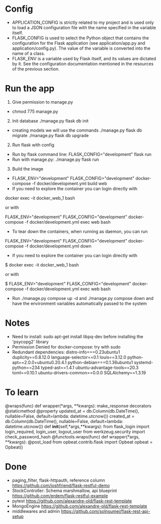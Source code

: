 # Config
- APPLICATION_CONFIG is strictly related to my project and is used only to load a JSON configuration file with the name specified in the variable itself.
- FLASK_CONFIG is used to select the Python object that contains the configuration for the Flask application (see application/app.py and application/config.py). The value of the variable is converted into the name of a class.
- FLASK_ENV is a variable used by Flask itself, and its values are dictated by it. See the configuration documentation mentioned in the resources of the previous section.

# Run the app
1. Give permission to manage.py
- chmod 775 manage.py
2. Init database
./manage.py flask db init
- creating models we will use the commands 
./manage.py flask db migrate
./manage.py flask db upgrade
2. Run flask with config
- Run by flask command line: FLASK_CONFIG="development" flask run
- Run with manage.py: ./manage.py flask run
3. Build the image
- FLASK_ENV="development" FLASK_CONFIG="development" docker-compose -f docker/development.yml build web
- If you need to explore the container you can login directly with

docker exec -it docker_web_1 bash

or with

FLASK_ENV="development" FLASK_CONFIG="development" docker-compose -f docker/development.yml exec web bash

- To tear down the containers, when running as daemon, you can run

FLASK_ENV="development" FLASK_CONFIG="development" docker-compose -f docker/development.yml down

- If you need to explore the container you can login directly with

$ docker exec -it docker_web_1 bash

or with

$ FLASK_ENV="development" FLASK_CONFIG="development" docker-compose -f docker/development.yml exec web bash

- Run ./manage.py compose up -d and ./manage.py compose down and have the environment variables automatically passed to the system

# Notes
- Need to install: sudo apt-get install libpq-dev before installing the 'psycopg2' library
- Permission Denied for docker-compose: try with sudo
- Redundant dependencies:
distro-info===0.23ubuntu1
duplicity==0.8.12.0
language-selector==0.1
louis==3.12.0
python-apt==2.0.0+ubuntu0.20.4.1
python-debian===0.1.36ubuntu1
systemd-python==234
typed-ast==1.4.1
ubuntu-advantage-tools==20.3
toml==0.10.1
ubuntu-drivers-common==0.0.0
SQLAlchemy==1.3.19

# To learn
@wraps(func)
    def wrapper(*args, **kwargs):
make_response
decorators
@staticmethod
@property
updated_at = db.Column(db.DateTime(), nullable=False, default=lambda: datetime.utcnow())
created_at = db.Column(db.DateTime(), nullable=False, default=lambda: datetime.utcnow())
def __init__(self,*args,**kwargs):
from flask_login import login_required, login_user, logout_user
from werkzeug.security import check_password_hash
@functools.wraps(func)
    def wrapper(*args, **kwargs):
@post_load
from opbeat.contrib.flask import Opbeat
opbeat = Opbeat()

# Done
- paging_filter, flask-httpauth, reference column
https://github.com/joshfriend/flask-restful-demo
- StockController: Schema marshmallow, api blueprint
https://github.com/erdem/flask-restful-example
- pytest
https://github.com/alexandre-old/flask-rest-template
- MongoEngine
https://github.com/alexandre-old/flask-rest-template
- middlewares and admin
https://github.com/solnsumei/flask-rest-api-setup
